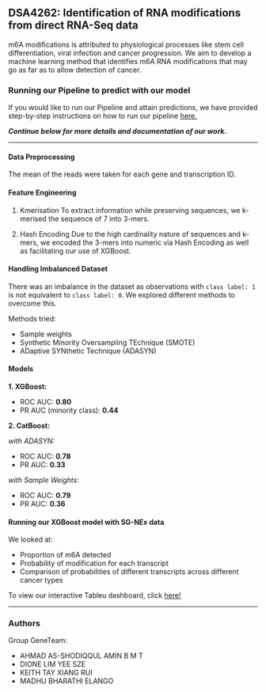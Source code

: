 ## DSA4262: Identification of RNA modifications from direct RNA-Seq data
m6A modifications is attributed to physiological processes like stem cell differentiation, viral infection and cancer progression. We aim to develop a machine learning method that identifies m6A RNA modifications that may go as far as to allow detection of cancer.

### Running our Pipeline to predict with our model
If you would like to run our Pipeline and attain predictions, we have provided step-by-step instructions on how to run our pipeline [here.](https://github.com/shodiqqul/DSA4262-geneteam/tree/main/Pipeline)

**_Continue below for more details and documentation of our work._**

---
#### Data Preprocessing
The mean of the reads were taken for each gene and transcription ID.

#### Feature Engineering

1. Kmerisation
To extract information while preserving sequences, we k-merised the sequence of 7 into 3-mers.

2. Hash Encoding
Due to the high cardinality nature of sequences and k-mers, we encoded the 3-mers into numeric via Hash Encoding as well as facilitating our use of XGBoost.

#### Handling Imbalanced Dataset

There was an imbalance in the dataset as observations with ```class label: 1``` is not equivalent to ```class label: 0```. We explored different methods to overcome this.

Methods tried:
- Sample weights
- Synthetic Minority Oversampling TEchnique (SMOTE) 
- ADaptive SYNthetic Technique (ADASYN)

#### Models
**1. XGBoost:**
- ROC AUC: **0.80**
- PR AUC (minority class): **0.44**

**2. CatBoost:**

_with ADASYN:_
- ROC AUC: **0.78**
- PR AUC: **0.33**

_with Sample Weights:_
- ROC AUC: **0.79**
- PR AUC: **0.36**

#### Running our XGBoost model with SG-NEx data
We looked at:
- Proportion of m6A detected
- Probability of modification for each transcript
- Comparison of probabilities of different transcripts across different cancer types

To view our interactive Tableu dashboard, click [here!](https://public.tableau.com/app/profile/gene.team/viz/shared/78BZKPMTP)

---
### Authors
Group GeneTeam:
- AHMAD AS-SHODIQQUL AMIN B M T
- DIONE LIM YEE SZE
- KEITH TAY XIANG RUI
- MADHU BHARATHI ELANGO
